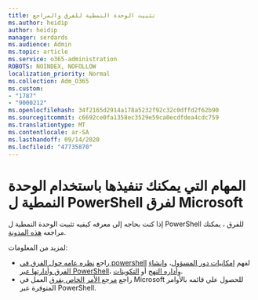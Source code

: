 ```yaml
---
title: تثبيت الوحدة النمطية للفرق والمراجع
ms.author: heidip
author: heidip
manager: serdards
ms.audience: Admin
ms.topic: article
ms.service: o365-administration
ROBOTS: NOINDEX, NOFOLLOW
localization_priority: Normal
ms.collection: Adm_O365
ms.custom:
- "1787"
- "9000212"
ms.openlocfilehash: 34f2165d2914a178a5232f92c32c0dffd2f62b90
ms.sourcegitcommit: c6692ce0fa1358ec3529e59ca0ecdfdea4cdc759
ms.translationtype: MT
ms.contentlocale: ar-SA
ms.lasthandoff: 09/14/2020
ms.locfileid: "47735870"
---
```

# <a name="what-you-can-accomplish-with-microsoft-teams-powershell-module"></a>المهام التي يمكنك تنفيذها باستخدام الوحدة النمطية ل PowerShell لفرق Microsoft

إذا كنت بحاجه إلى معرفه كيفيه تثبيت الوحدة النمطية ل PowerShell للفرق ، يمكنك مراجعه [هذه المدونة](https://blogs.technet.microsoft.com/skypehybridguy/2017/11/07/microsoft-teams-powershell-support/).

لمزيد من المعلومات:

- راجع [نظره عامه حول الفرق في powershell](https://docs.microsoft.com/MicrosoftTeams/teams-powershell-overview) لفهم [إمكانيات دور المسؤول](https://docs.microsoft.com/MicrosoftTeams/using-admin-roles)، [وإنشاء الفرق وأدارتها عبر PowerShell](https://docs.microsoft.com/MicrosoftTeams/teams-powershell-overview#creating-and-managing-teams-via-powershell)، [وأداره النهج](https://docs.microsoft.com/MicrosoftTeams/teams-powershell-overview#managing-policies-via-powershell) أو [التكوينات](https://docs.microsoft.com/MicrosoftTeams/teams-powershell-overview#managing-configurations-via-powershell). 
- راجع [مرجع الأمر الخاص بفرق](https://docs.microsoft.com/powershell/module/teams/?view=teams-ps) العمل في Microsoft للحصول علي قائمه بالأوامر المتوفرة عبر PowerShell. 
